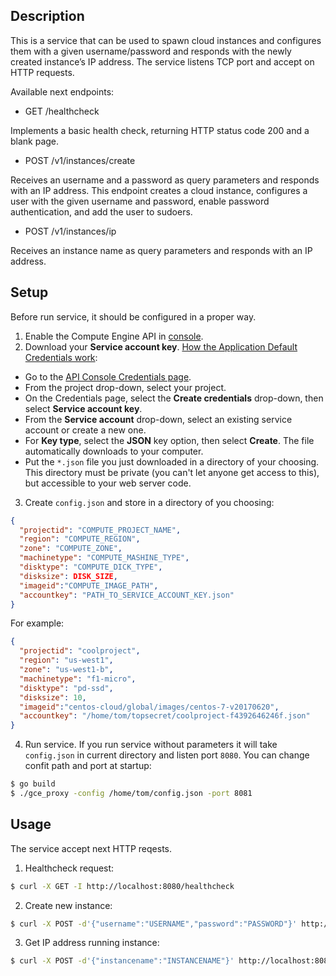 
## Description
This is a service that can be used to spawn cloud instances and configures them with a given username/password and responds with the newly created instance’s IP address.
The service listens TCP port and accept on HTTP requests.

Available next endpoints:

* GET /healthcheck

Implements a basic health check, returning HTTP status code 200 and a blank page.

* POST /v1/instances/create

Receives an username and a password as query parameters and responds with an IP address.
This endpoint creates a cloud instance, configures a user with the given username and password, enable password authentication, and add the user to sudoers.

* POST /v1/instances/ip

Receives an instance name as query parameters and responds with an IP address.

## Setup
Before run service, it should be configured in a proper way.
1. Enable the Compute Engine API in [console](https://console.developers.google.com/apis/api/compute).
2. Download your **Service account key**. [How the Application Default Credentials work](https://developers.google.com/identity/protocols/application-default-credentials#howtheywork):
  - Go to the [API Console Credentials page](https://console.developers.google.com/project/_/apis/credentials).
  - From the project drop-down, select your project.
  - On the Credentials page, select the **Create credentials** drop-down, then select **Service account  key**.
  - From the **Service account** drop-down, select an existing service account or create a new one.
  - For **Key type**, select the **JSON** key option, then select **Create**. The file automatically downloads to your computer.
  - Put the `*.json` file you just downloaded in a directory of your choosing. This directory must be private (you can't let anyone get access to this), but accessible to your web server code.
3. Create `config.json` and store in a directory of you choosing:
```json
{
  "projectid": "COMPUTE_PROJECT_NAME",
  "region": "COMPUTE_REGION",
  "zone": "COMPUTE_ZONE",
  "machinetype": "COMPUTE_MASHINE_TYPE",
  "disktype": "COMPUTE_DICK_TYPE",
  "disksize": DISK_SIZE,
  "imageid":"COMPUTE_IMAGE_PATH",
  "accountkey": "PATH_TO_SERVICE_ACCOUNT_KEY.json"
}
```
For example:
```json
{
  "projectid": "coolproject",
  "region": "us-west1",
  "zone": "us-west1-b",
  "machinetype": "f1-micro",
  "disktype": "pd-ssd",
  "disksize": 10,
  "imageid":"centos-cloud/global/images/centos-7-v20170620",
  "accountkey": "/home/tom/topsecret/coolproject-f4392646246f.json"
}
```
4. Run service. If you run service without parameters it will take `config.json` in current directory and listen port `8080`. You can change confit path and port at startup:
```bash
$ go build
$ ./gce_proxy -config /home/tom/config.json -port 8081
```

## Usage
The service accept next HTTP reqests.
1. Healthcheck request:
```bash
$ curl -X GET -I http://localhost:8080/healthcheck
```
2. Create new instance:
```bash
$ curl -X POST -d'{"username":"USERNAME","password":"PASSWORD"}' http://localhost:8080/v1/instances/create
```
3. Get IP address running instance:
```bash
$ curl -X POST -d'{"instancename":"INSTANCENAME"}' http://localhost:8080/v1/instances/ip
```
